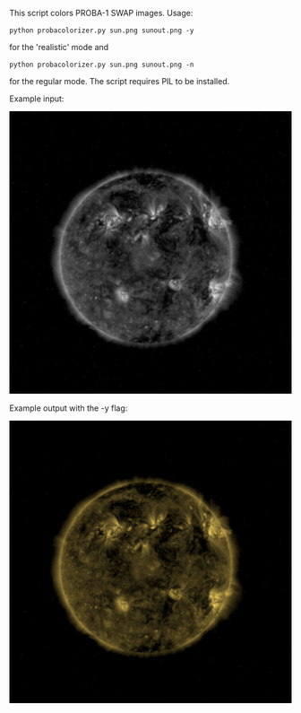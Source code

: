This script colors PROBA-1 SWAP images. Usage:

``` shell
python probacolorizer.py sun.png sunout.png -y
```
for the 'realistic' mode and 
``` shell
python probacolorizer.py sun.png sunout.png -n
```
for the regular mode. 
The script requires PIL to be installed. 

Example input:

![thumbnail](https://raw.githubusercontent.com/zeke800/sat-tools/main/PROBA-1%20Colorizer/sun.png?raw=true)

Example output with the -y flag:

![thumbnail](https://raw.githubusercontent.com/zeke800/sat-tools/main/PROBA-1%20Colorizer/sunout.png?raw=true)
